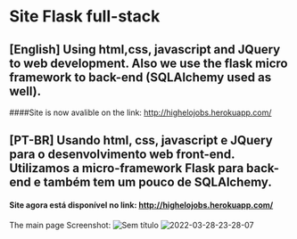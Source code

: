 # Site Flask full-stack

## [English] Using html,css, javascript and JQuery to web development. Also we use the flask micro framework to back-end (SQLAlchemy used as well). 
####Site is now avalible on the link: http://highelojobs.herokuapp.com/

## [PT-BR] Usando html, css, javascript e JQuery para o desenvolvimento web front-end. Utilizamos a micro-framework Flask para back-end e também tem um pouco de SQLAlchemy. 

#### Site agora está disponível no link: http://highelojobs.herokuapp.com/

The main page Screenshot: 
![Sem título](https://user-images.githubusercontent.com/77680596/160214975-4e0cdf44-44fc-4e5d-a554-1586c0f8add1.png)
![2022-03-28-23-28-07](https://user-images.githubusercontent.com/77680596/160520970-f52f3423-dc1f-4b8c-bf35-05665020d309.gif)
